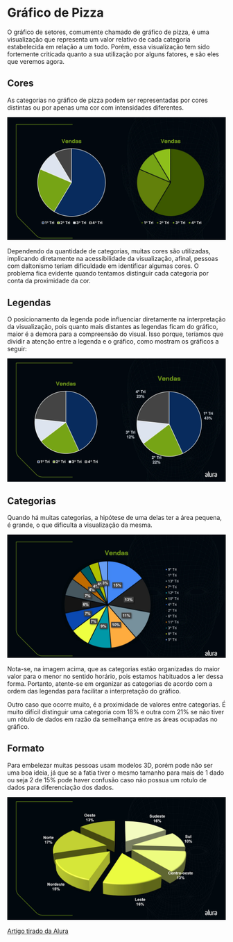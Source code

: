 # Gráfico de Pizza 
O gráfico de setores, comumente chamado de gráfico de pizza, é uma visualização que representa um valor relativo de cada categoria estabelecida em relação a um todo. Porém, essa visualização tem sido fortemente criticada quanto a sua utilização por alguns fatores, e são eles que veremos agora.

## Cores
As categorias no gráfico de pizza podem ser representadas por cores distintas ou por apenas uma cor com intensidades diferentes.

![Grafico de pizza cores](../assets/graficoDePizza.png)

Dependendo da quantidade de categorias, muitas cores são utilizadas, implicando diretamente na acessibilidade da visualização, afinal, pessoas com daltonismo teriam dificuldade em identificar algumas cores. O problema fica evidente quando tentamos distinguir cada categoria por conta da proximidade da cor.

## Legendas
O posicionamento da legenda pode influenciar diretamente na interpretação da visualização, pois quanto mais distantes as legendas ficam do gráfico, maior é a demora para a compreensão do visual. Isso porque, teríamos que dividir a atenção entre a legenda e o gráfico, como mostram os gráficos a seguir:

![Formato das legendas no grafico](../assets/formatoLegendasGraficos.png)

## Categorias
Quando há muitas categorias, a hipótese de uma delas ter a área pequena, é grande, o que dificulta a visualização da mesma.

![Formato de grafico com muitas categorias](../assets/formatoGraficoMuitasCategorias.png)

Nota-se, na imagem acima, que as categorias estão organizadas do maior valor para o menor no sentido horário, pois estamos habituados a ler dessa forma. Portanto, atente-se em organizar as categorias de acordo com a ordem das legendas para facilitar a interpretação do gráfico.

Outro caso que ocorre muito, é a proximidade de valores entre categorias. É muito difícil distinguir uma categoria com 18% e outra com 21% se não tiver um rótulo de dados em razão da semelhança entre as áreas ocupadas no gráfico.

## Formato
Para embelezar muitas pessoas usam modelos 3D, porém pode não ser uma boa ideia, já que se a fatia tiver o mesmo tamanho para mais de 1 dado ou seja 2 de 15% pode haver confusão caso não possua um rotulo de dados para diferenciação dos dados.

![Exemplo de grafico de pizza 3d](../assets/exemploGraficoPizza3D.jpg)

[Artigo tirado da Alura](https://www.alura.com.br/artigos/grafico-de-pizza?_gl=1*1pg65bv*_ga*MTI0MjAwNDk0Ni4xNzAyMzg5NTU1*_ga_1EPWSW3PCS*MTcwOTA1MjY5OC4xNjcuMS4xNzA5MDU1MDc3LjAuMC4w*_fplc*TVZLSXJjbyUyRnpFZ3Y1eGJQdk1McmR4Q25OeFN3TkNaVFA3dmFlV1VFdmklMkJta0NjaWNZVlowelRUdFQlMkJFUjZDdG51SURNSmxpTzR4eHlWdFRpaGlXMHJ1JTJGUVphWnlkMVVuQWJWQnR3ZE0xVzVleW1ua1FtRUFXRUhRVnVHSWclM0QlM0Q.)


